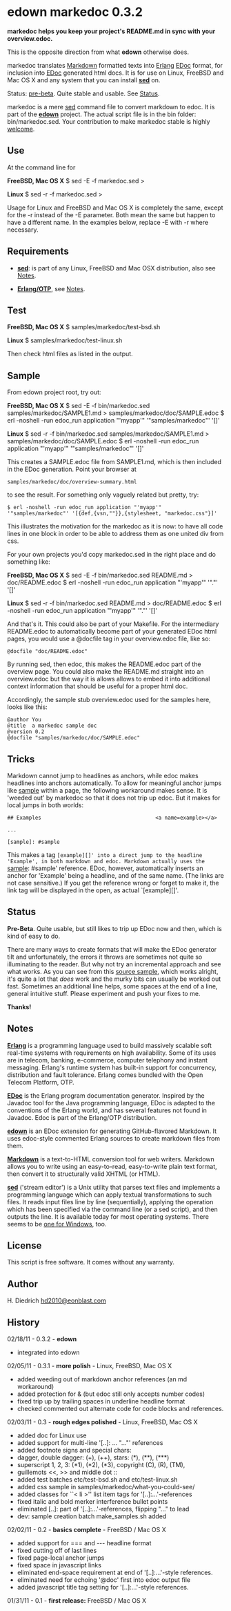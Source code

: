 edown markedoc 0.3.2
====================

**markedoc helps you keep your project's README.md in sync with your overview.edoc.**

This is the opposite direction from what **edown** otherwise does.

markedoc translates [Markdown][] formatted texts into [Erlang][] [EDoc][] format, for inclusion into [EDoc][] generated html docs. It is for use on Linux, FreeBSD and Mac OS X and any system that you can install  **[sed][Requirements]** on.

Status: [pre-beta][Status]. Quite stable and usable. See [Status][].

markedoc is a mere [sed][] command file to convert markdown to edoc. It is part of the **[edown][]** project. The actual script file is in the bin folder: bin/markedoc.sed. Your contribution to make markedoc stable is highly [welcome][issues].

[issues]: https://github.com/hdiedrich/markedoc/issues "Issue tracker"

Use                                                           <a name=Use></a>
---
At the command line for

**FreeBSD, Mac OS X**
	$ sed -E -f markedoc.sed <markdown file> > <edoc file>

**Linux**
	$ sed -r -f markedoc.sed <markdown file> > <edoc file>

Usage for Linux and FreeBSD and Mac OS X is completely the same, except for the -r instead of the -E parameter. Both mean the same but happen to have a different name. In the examples below, replace -E with -r where necessary.

Requirements                                          <a name=Requirements></a>
------------
* **[sed][]**: is part of any Linux, FreeBSD and Mac OSX distribution, also see [Notes][].

* **[Erlang/OTP][Erlang]**, see [Notes][].

Test                                                          <a name=Test></a>
----

 **FreeBSD, Mac OS X**
	$ samples/markedoc/test-bsd.sh

 **Linux**
	$ samples/markedoc/test-linux.sh

Then check html files as listed in the output.

Sample                                                      <a name=Sample></a>
------

From edown project root, try out:

 **FreeBSD, Mac OS X**
	$ sed -E -f bin/markedoc.sed samples/markedoc/SAMPLE1.md > samples/markedoc/doc/SAMPLE.edoc
	$ erl -noshell -run edoc_run application "'myapp'" '"samples/markedoc"' '[]'

 **Linux**
	$ sed -r -f bin/markedoc.sed samples/markedoc/SAMPLE1.md > samples/markedoc/doc/SAMPLE.edoc
	$ erl -noshell -run edoc_run application "'myapp'" '"samples/markedoc"' '[]'

This creates a SAMPLE.edoc file from SAMPLE1.md, which is then included in the EDoc generation. Point your browser at

	samples/markedoc/doc/overview-summary.html

to see the result. For something only vaguely related but pretty, try:

	$ erl -noshell -run edoc_run application "'myapp'" '"samples/markedoc"' '[{def,{vsn,""}},{stylesheet, "markedoc.css"}]'

This illustrates the motivation for the markedoc as it is now: to have all code lines in one block in order to be able to address them as one united div from css.

For your own projects you'd copy markedoc.sed in the right place and do something like:

 **FreeBSD, Mac OS X**
	$ sed -E -f bin/markedoc.sed README.md > doc/README.edoc
	$ erl -noshell -run edoc_run application "'myapp'" '"."' '[]'

 **Linux**
	$ sed -r -f bin/markedoc.sed README.md > doc/README.edoc
	$ erl -noshell -run edoc_run application "'myapp'" '"."' '[]'

And that's it. This could also be part of your Makefile. For the intermediary README.edoc to automatically become part of your generated EDoc html pages, you would use a @docfile tag in your overview.edoc file, like so:

	@docfile "doc/README.edoc"

By running sed, then edoc, this makes the README.edoc part of the overview page. You could also make the README.md straight into an overview.edoc but the way it is allows allows to embed it into additional context information that should be useful for a proper html doc.

Accordingly, the sample stub overview.edoc used for the samples here, looks like this:

	@author You
	@title  a markedoc sample doc
	@version 0.2
	@docfile "samples/markedoc/doc/SAMPLE.edoc"

Tricks                                                       <a name=Tricks></a>
------

Markdown cannot jump to headlines as anchors, while edoc makes headlines into anchors automatically. To allow for meaningful anchor jumps like [sample][] within a page, the following workaround makes sense. It is 'weeded out' by markedoc so that it does not trip up edoc. But it makes for local jumps in
both worlds:

	## Examples                                     <a name=example></a>

	...

	[sample]: #sample


This makes a tag `[example][]' into a direct jump to the headline 'Example', in both markdown and edoc.
Markdown actually uses the `[sample]: #sample' reference. EDoc, however, automatically inserts an anchor for 'Example' being a headline, and of the same name. (The links are not case sensitive.)
If you get the reference wrong or forget to make it, the link tag will be displayed in the open, as actual `[example][]'.


Status                                                       <a name=Status></a>
------

 **Pre-Beta**. Quite usable, but still likes to trip up EDoc now and then, which is kind of easy to do.

There are  many ways to create formats that will make the EDoc generator tilt and unfortunately, the errors it throws are sometimes not quite so illuminating to the reader. But why not try an incremental approach and see what works. As you can see from this [source sample][sample], which works alright, it's quite a lot that *does* work and the murky bits can usually be worked out fast. Sometimes an additional line helps, some spaces at the end of a line, general intuitive stuff. Please experiment and push your fixes to me.

 **Thanks!**

Notes                                                         <a name=Notes></a>
-----

 **[Erlang][]** is a programming language used to build massively scalable soft real-time systems with requirements on high availability. Some of its uses are in telecom, banking, e-commerce, computer telephony and instant messaging. Erlang's runtime system has built-in support for concurrency, distribution and fault tolerance. Erlang comes bundled with the Open Telecom Platform, OTP.

[Erlang]: http://www.erlang.org/doc/

 **[EDoc][]** is the Erlang program documentation generator. Inspired by the Javadoc tool for the Java programming language, EDoc is adapted to the conventions of the Erlang world, and has several features not found in Javadoc. Edoc is part of the Erlang/OTP distribution.

[EDoc]: http://www.erlang.org/doc/apps/edoc/chapter.html

 **[edown][]** is an EDoc extension for generating GitHub-flavored Markdown. It uses edoc-style commented Erlang sources to create markdown files from them.

[edown]: https://github.com/uwiger/edown

 **[Markdown][]** is a text-to-HTML conversion tool for web writers. Markdown allows you to write using an easy-to-read, easy-to-write plain text format, then convert it to structurally valid XHTML (or HTML).

[Markdown]: http://daringfireball.net/projects/markdown/

 **[sed][]** ('stream editor') is a Unix utility that parses text files and implements a programming language which can apply textual transformations to such files. It reads input files line by line (sequentially), applying the operation which has been specified via the command line (or a sed script), and then outputs the line. It is available today for most operating systems. There seems to be [one for Windows][winsed], too.

[sed]: http://en.wikipedia.org/wiki/Sed
[winsed]: http://gnuwin32.sourceforge.net/packages/sed.htm
[sample]: https://github.com/Eonblast/Emysql/raw/master/README.md "This markdown file is translated alright by markedoc."


License
-------
This script is free software. It comes without any warranty.

Author
------
H. Diedrich <hd2010@eonblast.com>

History
-------

02/18/11 - 0.3.2 - **edown**

* integrated into edown

02/05/11 - 0.3.1 - **more polish** - Linux, FreeBSD, Mac OS X

* added weeding out of markdown anchor references (an md workaround)
* added protection for & (but edoc still only accepts number codes)
* fixed trip up by trailing spaces in underline headline format
* checked commented out alternate code for code blocks and references.

02/03/11 - 0.3 - **rough edges polished** - Linux, FreeBSD, Mac OS X

* added doc for Linux use
* added support for multi-line '[..]: ... "..."' references
* added footnote signs and special chars:
* dagger, double dagger: (+), (++), stars: (\*), (\*\*), (\*\*\*)
* superscript 1, 2, 3: (\*1), (\*2), (\*3), copyright (C), (R), (TM),
* guillemots <<, >> and middle dot ::
* added test batches etc/test-bsd.sh and etc/test-linux.sh
* added css sample in samples/markedoc/what-you-could-see/
* added classes for ``< li >'' list item tags for '[..]:...'-references
* fixed italic and bold merker interference bullet points
* eliminated [..]: part of '[..]:...'-references, flipping "..." to lead
* dev: sample creation batch make_samples.sh added

02/02/11 - 0.2 - **basics complete** - FreeBSD / Mac OS X

* added support for === and --- headline format
* fixed cutting off of last lines
* fixed page-local anchor jumps
* fixed space in javascript links
* eliminated end-space requirement at end of '[..]:...'-style references.
* eliminated need for echoing '@doc' first into edoc output file
* added javascript title tag setting for '[..]:...'-style references.

01/31/11 - 0.1 - **first release:** FreeBSD / Mac OS X

[Requirements]: #Requirements
[Status]: #Status
[Notes]: #Notes
[Test]: #Test
